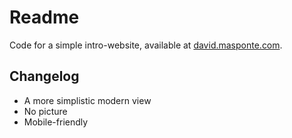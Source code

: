 # Readme

Code for a simple intro-website, available at [david.masponte.com](http://david.masponte.com/).

## Changelog

* A more simplistic modern view
* No picture
* Mobile-friendly

